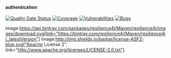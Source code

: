 #### authentication


[![Quality Gate Status](https://sonarcloud.io/api/project_badges/measure?project=lnvieira-authorization-server&metric=alert_status)](https://sonarcloud.io/dashboard?id=lnvieira-authorization-server)
[![Coverage](https://sonarcloud.io/api/project_badges/measure?project=lnvieira-authorization-server&metric=coverage)](https://sonarcloud.io/dashboard?id=lnvieira-authorization-server)
[![Vulnerabilities](https://sonarcloud.io/api/project_badges/measure?project=lnvieira-authorization-server&metric=vulnerabilities)](https://sonarcloud.io/dashboard?id=lnvieira-authorization-server)
[![Bugs](https://sonarcloud.io/api/project_badges/measure?project=lnvieira-authorization-server&metric=bugs)](https://sonarcloud.io/dashboard?id=lnvieira-authorization-server)

image:https://api.bintray.com/packages/resilience4j/Maven/resilience4j/images/download.svg[link="https://bintray.com/resilience4j/Maven/resilience4j/_latestVersion"] image:http://img.shields.io/badge/license-ASF2-blue.svg["Apache License 2", link="http://www.apache.org/licenses/LICENSE-2.0.txt"]

